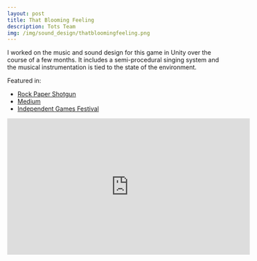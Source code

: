 ```yaml
---
layout: post
title: That Blooming Feeling
description: Tots Team
img: /img/sound_design/thatbloomingfeeling.png
---
```


I worked on the music and sound design for this game in Unity over the course of a few months. It includes a semi-procedural singing system and the musical instrumentation is tied to the state of the environment.

Featured in:
- [Rock Paper Shotgun](https://www.rockpapershotgun.com/2017/06/16/that-blooming-feeling)
- [Medium](https://medium.com/owen-ketillson/that-blooming-feeling-itch-game-of-the-week-52aa82236c8e)
- [Independent Games Festival](http://www.igf.com/blooming-feeling)


<iframe width="560" height="315" src="https://player.vimeo.com/video/385563689" frameborder="0" allow="autoplay; encrypted-media" allowfullscreen></iframe>